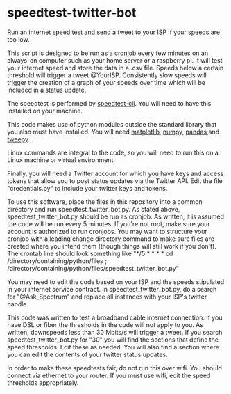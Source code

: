 # speedtest-twitter-bot
Run an internet speed test and send a tweet to your ISP if your speeds are too low.

This script is designed to be run as a cronjob every few minutes on an always-on computer
such as your home server or a raspberry pi. It will test your internet speed and store the
data in a .csv file. Speeds below a certain threshold will trigger a tweet @YourISP.
Consistently slow speeds will trigger the creation of a graph of your speeds over time
which will be included in a status update.

The speedtest is performed by [speedtest-cli](https://github.com/sivel/speedtest-cli). You will need to have this installed on your machine.

This code makes use of python modules outside the standard library that you also must have installed.
You will need [matplotlib](https://matplotlib.org/), [numpy](https://www.numpy.org/), [pandas](https://pandas.pydata.org/),and [tweepy](https://github.com/tweepy/tweepy).

Linux commands are integral to the code, so you will need to run this on a Linux machine
or virtual environment.

Finally, you will need a Twitter account for which you have keys and access tokens that allow you
to post status updates via the Twitter API. Edit the file "credentials.py" to include your
twitter keys and tokens.

To use this software, place the files in this repository into a common directory and run speedtest_twitter_bot.py.
As stated above, speedtest_twitter_bot.py should be run as cronjob. As written, it is assumed the code will be run
every 5 minutes.  If you're not root, make sure your account is authorized to run cronjobs.  You may want to structure your cronjob with a leading change directory command to make sure files are created where you intend them (though things will still work if you don't).  The crontab line should look something like "*/5 * * * * cd /directory/containing/python/files ; /directory/containing/python/files/speedtest_twitter_bot.py"

You may need to edit the code based on your ISP and the speeds stipulated in your internet service contract.
In speedtest_twitter_bot.py, do a search for "@Ask_Spectrum" and replace all instances with your ISP's
twitter handle.

This code was written to test a broadband cable internet connection. If you have DSL or fiber
the thresholds in the code will not apply to you. As written, downspeeds less than 30 Mbits/s will trigger
a tweet.  If you search speedtest_twitter_bot.py for "30" you will find the sections that define the speed
thresholds. Edit these as needed. You will also find a section where you can edit the contents of your
twitter status updates.

In order to make these speedtests fair, do not run this over wifi. You should connect via ethernet to your router.
If you must use wifi, edit the speed thresholds appropriately.

